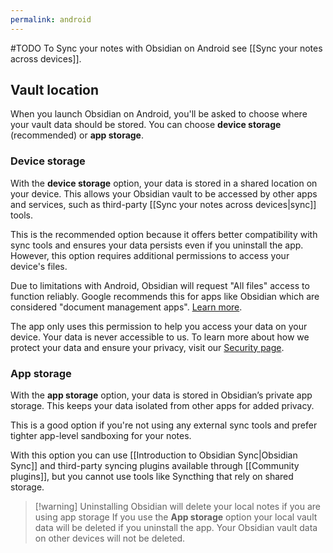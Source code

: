 ```yaml
---
permalink: android
---
```

#TODO
To Sync your notes with Obsidian on Android see [[Sync your notes across devices]].

## Vault location

When you launch Obsidian on Android, you'll be asked to choose where your vault data should be stored. You can choose **device storage** (recommended) or **app storage**.

### Device storage

With the **device storage** option, your data is stored in a shared location on your device. This allows your Obsidian vault to be accessed by other apps and services, such as third-party [[Sync your notes across devices|sync]] tools.

This is the recommended option because it offers better compatibility with sync tools and ensures your data persists even if you uninstall the app. However, this option requires additional permissions to access your device's files.

Due to limitations with Android, Obsidian will request "All files" access to function reliably. Google recommends this for apps like Obsidian which are considered "document management apps". [Learn more](https://developer.android.com/training/data-storage/manage-all-files).

The app only uses this permission to help you access your data on your device. Your data is never accessible to us. To learn more about how we protect your data and ensure your privacy, visit our [Security page](https://obsidian.md/security).

### App storage

With the **app storage** option, your data is stored in Obsidian’s private app storage. This keeps your data isolated from other apps for added privacy.

This is a good option if you're not using any external sync tools and prefer tighter app-level sandboxing for your notes.

With this option you can use [[Introduction to Obsidian Sync|Obsidian Sync]] and third-party syncing plugins available through [[Community plugins]], but you cannot use tools like Syncthing that rely on shared storage.

> [!warning] Uninstalling Obsidian will delete your local notes if you are using app storage
> If you use the **App storage** option your local vault data will be deleted if you uninstall the app. Your Obsidian vault data on other devices will not be deleted.
